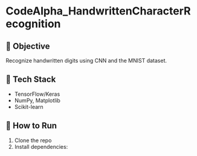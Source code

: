 # CodeAlpha_HandwrittenCharacterRecognition

## 🎯 Objective
Recognize handwritten digits using CNN and the MNIST dataset.

## 🔧 Tech Stack
- TensorFlow/Keras
- NumPy, Matplotlib
- Scikit-learn

## 🚀 How to Run
1. Clone the repo
2. Install dependencies:
